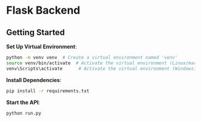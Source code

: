 # Flask Backend

## Getting Started

**Set Up Virtual Environment**:

```bash
python -m venv venv  # Create a virtual environment named 'venv'
source venv/bin/activate  # Activate the virtual environment (Linux/macOS)
venv\Scripts\activate      # Activate the virtual environment (Windows)
```

**Install Dependencies**:

```bash
pip install -r requirements.txt
```

**Start the API**:

```bash
python run.py
```

